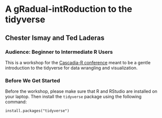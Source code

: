 # A gRadual-intRoduction to the tidyverse

## Chester Ismay and Ted Laderas

### Audience: Beginner to Intermediate R Users

This is a workshop for the [Cascadia-R conference](https://cascadiarconf.com) meant to be a gentle introduction to the tidyverse for data wrangling and visualization. 

### Before We Get Started

Before the workshop, please make sure that R and RStudio are installed on your laptop. Then install the `tidyverse` package using the following command:

```
install.packages("tidyverse")
```
